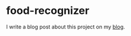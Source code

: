 # food-recognizer

I write a blog post about this project on my [blog](https://ja.flaten.dev/blog/food-recognizer-ai/).
